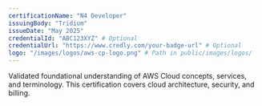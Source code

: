 ```yaml
---
certificationName: "N4 Developer"
issuingBody: "Tridium"
issueDate: "May 2025"
credentialId: "ABC123XYZ" # Optional
credentialUrl: "https://www.credly.com/your-badge-url" # Optional
logo: "/images/logos/aws-cp-logo.png" # Path in public/images/logos/
---
```

Validated foundational understanding of AWS Cloud concepts, services, and terminology. This certification covers cloud architecture, security, and billing.
